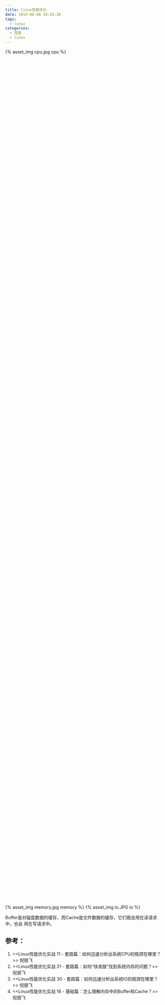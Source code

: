 ```yaml
---
title: linux性能优化
date: 2019-08-08 19:43:38
tags:
  - linux
categories:
  - 性能
  - linux  
---
```


<!-- more -->


<div style="width:70%; height:70%;">
{% asset_img   cpu.jpg  cpu  %} 
</div>

{% asset_img   memory.jpg  memory  %} 
{% asset_img   io.JPG  io  %} 


Buffer是对磁盘数据的缓存，而Cache是文件数据的缓存，它们既会用在读请求中，也会
用在写请求中。

## 参考：

1. <<Linux性能优化实战  11 - 套路篇：如何迅速分析出系统CPU的瓶颈在哪里？>> 倪朋飞
2. <<Linux性能优化实战  21 - 套路篇：如何“快准狠”找到系统内存的问题？>> 倪朋飞
3. <<Linux性能优化实战  30 - 套路篇：如何迅速分析出系统IO的瓶颈在哪里？>> 倪朋飞
4. <<Linux性能优化实战  16 - 基础篇：怎么理解内存中的Buffer和Cache？>> 倪朋飞

